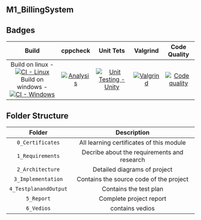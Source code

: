 ## M1_BillingSystem



## Badges
 
|Build|cppcheck|Unit Tets|Valgrind|Code Quality|
|:--:|:--:|:--:|:--:|:--:|
Build on linux - [![CI - Linux](https://github.com/PranithAlva/M1_BillingSystem/actions/workflows/c-cpp.yml/badge.svg)](https://github.com/PranithAlva/M1_BillingSystem/actions/workflows/c-cpp.yml)<br> Build on windows - [![CI - Windows](https://github.com/PranithAlva/M1_BillingSystem/actions/workflows/w-cpp.yml/badge.svg)](https://github.com/PranithAlva/M1_BillingSystem/actions/workflows/w-cpp.yml) | [![Analysis](https://github.com/PranithAlva/M1_BillingSystem/actions/workflows/analysis.yml/badge.svg)](https://github.com/PranithAlva/M1_BillingSystem/actions/workflows/analysis.yml) | [![Unit Testing - Unity](https://github.com/PranithAlva/M1_BillingSystem/actions/workflows/unity.yml/badge.svg)](https://github.com/PranithAlva/M1_BillingSystem/actions/workflows/unity.yml) | [![Valgrind](https://github.com/PranithAlva/M1_BillingSystem/actions/workflows/valgrind.yml/badge.svg)](https://github.com/PranithAlva/M1_BillingSystem/actions/workflows/valgrind.yml) | [![Code quality](https://app.codacy.com/project/badge/Grade/03ae9b3485b74d9c904969e3327b66ea)](https://www.codacy.com/gh/PranithAlva/M1_BillingSystem/dashboard?utm_source=github.com&amp;utm_medium=referral&amp;utm_content=PranithAlva/M1_BillingSystem&amp;utm_campaign=Badge_Grade)




## Folder Structure
|Folder|Description|
|:--:|:--:|
|`0_Certificates`| All learning certificates of this module|
|`1_Requirements`| Decribe about the requirements and research|
|`2_Architecture`| Detailed diagrams of project|
|`3_Implementation`| Contains the source code of the project|
|`4_TestplanandOutput`| Contains the test plan|
|`5_Report`| Complete project report|
|`6_Vedios`| contains vedios |
